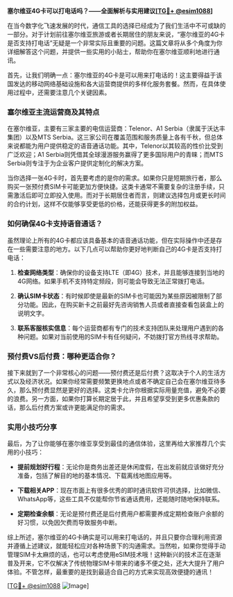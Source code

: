 **塞尔维亚4G卡可以打电话吗？——全面解析与实用建议[[TG💪+ @esim1088](https://t.me/s/esim1088)]**

在当今数字化飞速发展的时代，通信工具的选择已经成为了我们生活中不可或缺的一部分。对于计划前往塞尔维亚旅游或者长期居住的朋友来说，“塞尔维亚的4G卡是否支持打电话”无疑是一个非常实际且重要的问题。这篇文章将从多个角度为你详细解答这个问题，并提供一些实用的小贴士，帮助你在塞尔维亚顺利地进行通讯。

首先，让我们明确一点：塞尔维亚的4G卡是可以用来打电话的！这主要得益于该国发达的移动网络基础设施和各大运营商提供的多样化服务套餐。然而，在具体使用过程中，还需要注意几个关键因素。

### 塞尔维亚主流运营商及其特点

在塞尔维亚，主要有三家主要的电信运营商：Telenor、A1 Serbia（隶属于沃达丰集团）以及MTS Serbia。这三家公司在覆盖范围和服务质量上各有千秋，但总体来说都能为用户提供稳定的语音通话功能。其中，Telenor以其较高的性价比受到广泛欢迎；A1 Serbia则凭借其全球漫游服务赢得了更多国际用户的青睐；而MTS Serbia则专注于为企业客户提供定制化的解决方案。

当你选择一张4G卡时，首先要考虑的是你的需求。如果你只是短期旅行者，那么购买一张预付费SIM卡可能更加方便快捷。这类卡通常不需要复杂的注册手续，只需激活后即可立即投入使用。而对于长期居住者而言，则建议选择包月或更长时间的合约计划，这样不仅能够享受更低的价格，还能获得更多的附加权益。

### 如何确保4G卡支持语音通话？

虽然理论上所有的4G卡都应该具备基本的语音通话功能，但在实际操作中还是存在一些需要注意的地方。以下几点可以帮助你更好地判断自己的4G卡是否支持打电话：

1. **检查网络类型**：确保你的设备支持LTE（即4G）技术，并且能够连接到当地的4G网络。如果手机不支持特定频段，则可能会导致无法正常拨打电话。
   
2. **确认SIM卡状态**：有时候即使是最新的SIM卡也可能因为某些原因被限制了部分功能。因此，在购买新卡之前最好先咨询销售人员或者直接查看包装盒上的说明文字。

3. **联系客服核实信息**：每个运营商都有专门的技术支持团队来处理用户遇到的各种问题。如果对当前使用的SIM卡有任何疑问，不妨拨打官方热线寻求帮助。

### 预付费VS后付费：哪种更适合你？

接下来就到了一个非常核心的问题——预付费还是后付费？这取决于个人的生活方式以及经济状况。如果你经常需要频繁更换地点或者不确定自己会在塞尔维亚待多久，那么预付费显然是更好的选择。这类卡允许你根据实际用量充值，避免不必要的浪费。另一方面，如果你打算长期定居于此，并且希望享受到更多优惠条款的话，那么后付费方案或许更能满足你的需求。

### 实用小技巧分享

最后，为了让你能够在塞尔维亚享受到最佳的通信体验，这里再给大家推荐几个实用的小技巧：

- **提前规划好行程**：无论你是商务出差还是休闲度假，在出发前就应该做好充分准备，包括了解目的地的基本情况、下载离线地图应用等。
  
- **下载相关APP**：现在市面上有很多优秀的即时通讯软件可供选择，比如微信、WhatsApp等，这些工具不仅能帮你节省通话费用，还能随时随地保持联系。

- **定期检查余额**：无论是预付费还是后付费用户都需要养成定期检查账户余额的好习惯，以免因欠费而导致服务中断。

综上所述，塞尔维亚的4G卡确实是可以用来打电话的，并且只要你合理利用资源并遵循上述建议，就能轻松应对各种场景下的沟通需求。当然啦，如果你觉得手动管理SIM卡太麻烦的话，也可以考虑使用eSIM技术哦！这种新兴的技术正在逐渐普及开来，它不仅解决了传统物理SIM卡带来的诸多不便之处，还大大提升了用户体验。不管怎样，最重要的是找到最适合自己的方式来实现高效便捷的通讯！

[[TG💪+ @esim1088](https://t.me/s/esim1088) ![Image](https://i.postimg.cc/4NQfJmqS/Snipaste-2025-05-13-00-14-12.png)]
